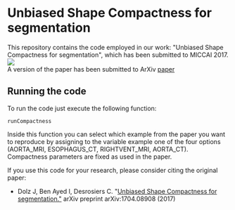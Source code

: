 # Unbiased Shape Compactness for segmentation
This repository contains the code employed in our work: "Unbiased Shape Compactness for segmentation", which has been submitted to MICCAI 2017.
<br>
<img src="https://github.com/josedolz/UnbiasedShapeCompactness/blob/master/CompactnessResults.png" />
<br>
A version of the paper has been submitted to ArXiv [paper](https://arxiv.org/pdf/1704.08908.pdf)

## Running the code

To run the code just execute the following function:

```
runCompactness
```

Inside this function you can select which example from the paper you want to reproduce by assigning to the variable example one of the four options (AORTA_MRI, ESOPHAGUS_CT, RIGHTVENT_MRI, AORTA_CT). Compactness parameters are fixed as used in the paper.

If you use this code for your research, please consider citing the original paper:

- Dolz J, Ben Ayed I, Desrosiers C. "[Unbiased Shape Compactness for segmentation."](https://arxiv.org/pdf/1704.08908.pdf) arXiv preprint arXiv:1704.08908 (2017)

